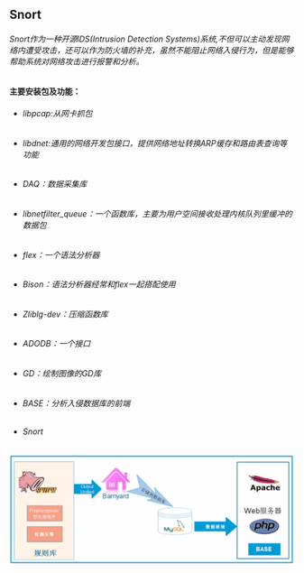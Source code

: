 ## Snort ##

###### Snort作为一种开源IDS(Intrusion Detection Systems)系统,不但可以主动发现网络内遭受攻击，还可以作为防火墙的补充，虽然不能阻止网络入侵行为，但是能够帮助系统对网络攻击进行报警和分析。


**主要安装包及功能：**
- ###### libpcap:从网卡抓包
- ###### libdnet:通用的网络开发包接口，提供网络地址转换ARP缓存和路由表查询等功能
- ###### DAQ：数据采集库
- ###### libnetfilter_queue：一个函数库，主要为用户空间接收处理内核队列里缓冲的数据包
- ###### flex：一个语法分析器
- ###### Bison：语法分析器经常和flex一起搭配使用
- ###### Zliblg-dev：压缩函数库
- ###### ADODB：一个接口
- ###### GD：绘制图像的GD库
- ###### BASE：分析入侵数据库的前端
- ###### Snort

![](https://github.com/ZongYuWang/Operation/blob/master/image/Snort1.png)